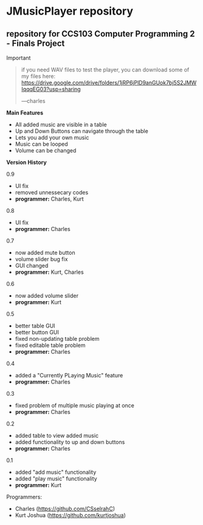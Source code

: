 # JMusicPlayer repository
## repository for **CCS103 Computer Programming 2** - Finals Project

> [!IMPORTANT]
> > if you need WAV files to test the player, you can download some of my files here:
> > https://drive.google.com/drive/folders/1jRP6jPlD9anGUok7bj5S2JMWIqqqEG03?usp=sharing
> > 
> > —charles


**Main Features**
- All added music are visible in a table
- Up and Down Buttons can navigate through the table
- Lets you add your own music
- Music can be looped
- Volume can be changed


**Version History**

0.9
- UI fix
- removed unnessecary codes
- **programmer:** Charles, Kurt

0.8
- UI fix
- **programmer:** Charles

0.7
- now added mute button
- volume slider bug fix
- GUI changed
- **programmer:** Kurt, Charles

0.6
- now added volume slider
- **programmer:** Kurt

0.5
- better table GUI
- better button GUI
- fixed non-updating table problem
- fixed editable table problem
- **programmer:** Charles

0.4
- added a "Currently PLaying Music" feature
- **programmer:** Charles

0.3
- fixed problem of multiple music playing at once
- **programmer:** Charles

0.2
- added table to view added music
- added functionality to up and down buttons
- **programmer:** Charles

0.1
- added "add music" functionality
- added "play music" functionality
- **programmer:** Kurt



Programmers:
- Charles (https://github.com/CSselrahC)
- Kurt Joshua (https://github.com/kurtjoshua)
